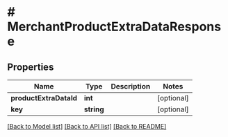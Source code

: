 # # MerchantProductExtraDataResponse

## Properties

Name | Type | Description | Notes
------------ | ------------- | ------------- | -------------
**productExtraDataId** | **int** |  | [optional]
**key** | **string** |  | [optional]

[[Back to Model list]](../../README.md#models) [[Back to API list]](../../README.md#endpoints) [[Back to README]](../../README.md)

